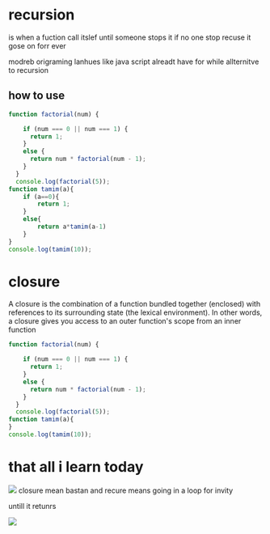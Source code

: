 
# recursion 
is when a fuction call itslef until someone stops it if no one stop recuse it gose on forr ever

modreb origraming lanhues like java script alreadt have for while allternitve to recursion 






## how to use

```javascript
function factorial(num) {

    if (num === 0 || num === 1) {
      return 1;
    }
    else {
      return num * factorial(num - 1);
    }
  }
  console.log(factorial(5));
function tamim(a){
    if (a==0){
        return 1;
    }
    else{
        return a*tamim(a-1)
    }
}
console.log(tamim(10));
```
# closure
A closure is the combination of a function bundled together (enclosed) with references to its surrounding state (the lexical environment). In other words, a closure gives you access to an outer function's scope from an inner function
```javascript
function factorial(num) {

    if (num === 0 || num === 1) {
      return 1;
    }
    else {
      return num * factorial(num - 1);
    }
  }
  console.log(factorial(5));
function tamim(a){
}
console.log(tamim(10));
```
# that all i learn today
![](https://th.bing.com/th/id/OIP.2AQkrL6YTnNGked92a8_-wHaEX?w=248&h=180&c=7&r=0&o=5&pid=1.7)
closure mean bastan and recure means going in a loop for invity

untill it retunrs

![](https://th.bing.com/th/id/R.3073469c33e5e89aee02beb667fcfacf?rik=VNFFqRcowjfg3A&pid=ImgRaw&r=0)
